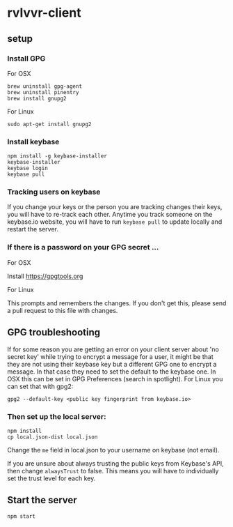 # rvlvvr-client

## setup

### Install GPG

For OSX

    brew uninstall gpg-agent
    brew uninstall pinentry
    brew install gnupg2

For Linux

    sudo apt-get install gnupg2

### Install keybase

    npm install -g keybase-installer
    keybase-installer
    keybase login
    keybase pull

### Tracking users on keybase

If you change your keys or the person you are tracking changes their keys, you will have to re-track each other. Anytime you track someone on the keybase.io website, you will have to run `keybase pull` to update locally and restart the server.

### If there is a password on your GPG secret ...

For OSX

Install https://gpgtools.org

For Linux

This prompts and remembers the changes. If you don't get this, please send a pull request to this file with changes.

## GPG troubleshooting

If for some reason you are getting an error on your client server about 'no secret key' while trying to encrypt a message for a user, it might be that they are not using their keybase key but a different GPG one to encrypt a message. In that case they need to set the default to the keybase one. In OSX this can be set in GPG Preferences (search in spotlight). For Linux you can set that with gpg2:

    gpg2 --default-key <public key fingerprint from keybase.io>

### Then set up the local server:

    npm install
    cp local.json-dist local.json

Change the `me` field in local.json to your username on keybase (not email).

If you are unsure about always trusting the public keys from Keybase's API, then change `alwaysTrust` to false. This means you will have to individually set the trust level for each key.

## Start the server

    npm start
